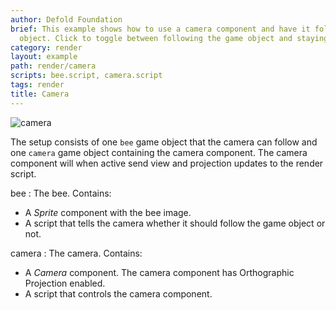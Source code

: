 ```yaml
---
author: Defold Foundation
brief: This example shows how to use a camera component and have it follow a game
  object. Click to toggle between following the game object and staying stationary.
category: render
layout: example
path: render/camera
scripts: bee.script, camera.script
tags: render
title: Camera
---
```



![camera](camera.png)

The setup consists of one `bee` game object that the camera can follow and one `camera` game object containing the camera component. The camera component will when active send view and projection updates to the render script.

bee
: The bee. Contains:
  - A *Sprite* component with the bee image.
  - A script that tells the camera whether it should follow the game object or not.

camera
: The camera. Contains:
  - A *Camera* component. The camera component has Orthographic Projection enabled.
  - A script that controls the camera component.
